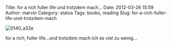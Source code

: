 Title: for a rich fuller life und trotzdem mach...
Date: 2012-03-26 15:59
Author: marvin
Category: status
Tags: books, reading
Slug: for-a-rich-fuller-life-und-trotzdem-mach

![0140_a32e]({filename}/images/0140_a32e.png)

for a rich, fuller life...und trotzdem mach ich es viel zu wenig...

